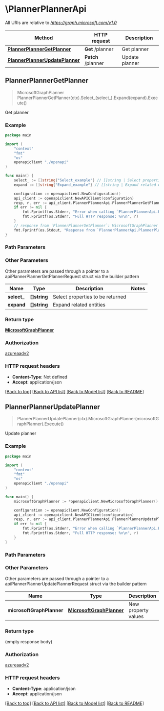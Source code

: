 # \PlannerPlannerApi

All URIs are relative to *https://graph.microsoft.com/v1.0*

Method | HTTP request | Description
------------- | ------------- | -------------
[**PlannerPlannerGetPlanner**](PlannerPlannerApi.md#PlannerPlannerGetPlanner) | **Get** /planner | Get planner
[**PlannerPlannerUpdatePlanner**](PlannerPlannerApi.md#PlannerPlannerUpdatePlanner) | **Patch** /planner | Update planner



## PlannerPlannerGetPlanner

> MicrosoftGraphPlanner PlannerPlannerGetPlanner(ctx).Select_(select_).Expand(expand).Execute()

Get planner

### Example

```go
package main

import (
    "context"
    "fmt"
    "os"
    openapiclient "./openapi"
)

func main() {
    select_ := []string{"Select_example"} // []string | Select properties to be returned (optional)
    expand := []string{"Expand_example"} // []string | Expand related entities (optional)

    configuration := openapiclient.NewConfiguration()
    api_client := openapiclient.NewAPIClient(configuration)
    resp, r, err := api_client.PlannerPlannerApi.PlannerPlannerGetPlanner(context.Background()).Select_(select_).Expand(expand).Execute()
    if err != nil {
        fmt.Fprintf(os.Stderr, "Error when calling `PlannerPlannerApi.PlannerPlannerGetPlanner``: %v\n", err)
        fmt.Fprintf(os.Stderr, "Full HTTP response: %v\n", r)
    }
    // response from `PlannerPlannerGetPlanner`: MicrosoftGraphPlanner
    fmt.Fprintf(os.Stdout, "Response from `PlannerPlannerApi.PlannerPlannerGetPlanner`: %v\n", resp)
}
```

### Path Parameters



### Other Parameters

Other parameters are passed through a pointer to a apiPlannerPlannerGetPlannerRequest struct via the builder pattern


Name | Type | Description  | Notes
------------- | ------------- | ------------- | -------------
 **select_** | **[]string** | Select properties to be returned | 
 **expand** | **[]string** | Expand related entities | 

### Return type

[**MicrosoftGraphPlanner**](MicrosoftGraphPlanner.md)

### Authorization

[azureaadv2](../README.md#azureaadv2)

### HTTP request headers

- **Content-Type**: Not defined
- **Accept**: application/json

[[Back to top]](#) [[Back to API list]](../README.md#documentation-for-api-endpoints)
[[Back to Model list]](../README.md#documentation-for-models)
[[Back to README]](../README.md)


## PlannerPlannerUpdatePlanner

> PlannerPlannerUpdatePlanner(ctx).MicrosoftGraphPlanner(microsoftGraphPlanner).Execute()

Update planner

### Example

```go
package main

import (
    "context"
    "fmt"
    "os"
    openapiclient "./openapi"
)

func main() {
    microsoftGraphPlanner := *openapiclient.NewMicrosoftGraphPlanner() // MicrosoftGraphPlanner | New property values

    configuration := openapiclient.NewConfiguration()
    api_client := openapiclient.NewAPIClient(configuration)
    resp, r, err := api_client.PlannerPlannerApi.PlannerPlannerUpdatePlanner(context.Background()).MicrosoftGraphPlanner(microsoftGraphPlanner).Execute()
    if err != nil {
        fmt.Fprintf(os.Stderr, "Error when calling `PlannerPlannerApi.PlannerPlannerUpdatePlanner``: %v\n", err)
        fmt.Fprintf(os.Stderr, "Full HTTP response: %v\n", r)
    }
}
```

### Path Parameters



### Other Parameters

Other parameters are passed through a pointer to a apiPlannerPlannerUpdatePlannerRequest struct via the builder pattern


Name | Type | Description  | Notes
------------- | ------------- | ------------- | -------------
 **microsoftGraphPlanner** | [**MicrosoftGraphPlanner**](MicrosoftGraphPlanner.md) | New property values | 

### Return type

 (empty response body)

### Authorization

[azureaadv2](../README.md#azureaadv2)

### HTTP request headers

- **Content-Type**: application/json
- **Accept**: application/json

[[Back to top]](#) [[Back to API list]](../README.md#documentation-for-api-endpoints)
[[Back to Model list]](../README.md#documentation-for-models)
[[Back to README]](../README.md)

